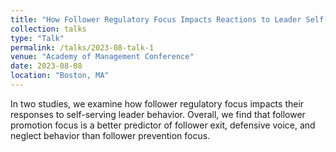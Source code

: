 ```yaml
---
title: "How Follower Regulatory Focus Impacts Reactions to Leader Self-serving Behavior"
collection: talks
type: "Talk"
permalink: /talks/2023-08-talk-1
venue: "Academy of Management Conference"
date: 2023-08-08
location: "Boston, MA"
---
```


In two studies, we examine how follower regulatory focus impacts their responses to self-serving leader behavior. Overall, we find that follower promotion focus is a better predictor of follower exit, defensive voice, and neglect behavior than follower prevention focus.

